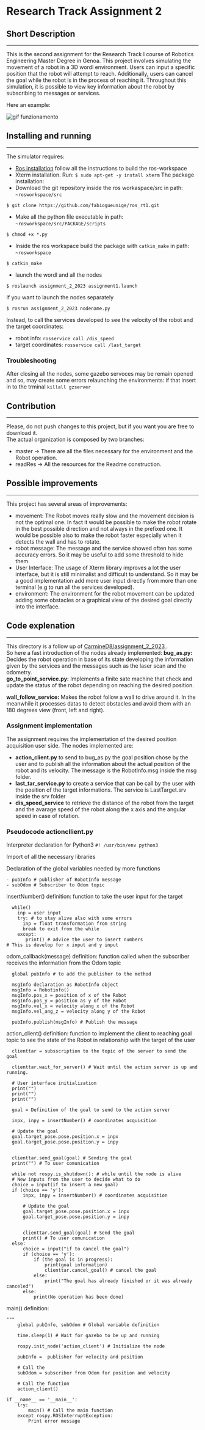 # Research Track Assignment 2

## Short Description
---------------------
This is the second assignment for the Research Track I course of Robotics Engineering Master Degree in Genoa.
This project involves simulating the movement of a robot in a 3D wordl environment. Users can input a specific position that the robot will attempt to reach. Additionally, users can cancel the goal while the robot is in the process of reaching it. Throughout this simulation, it is possible to view key information about the robot by subscribing to messages or services.

Here an example: 

![gif funzionamento](https://media.giphy.com/media/v1.Y2lkPTc5MGI3NjExdG9ydG1zbzU2MnUxdmFkdGt5ZjFheWk4ZzFlZ3dqd2hxeHd3MWd1OSZlcD12MV9pbnRlcm5hbF9naWZfYnlfaWQmY3Q9Zw/wPymwQwoxHJQOBmrak/giphy-downsized-large.gif)

## Installing and running
-------------------------
The simulator requires:
* [Ros installation](https://wiki.ros.org/ROS/Installation) follow all the instructions to build the ros-workspace
* Xterm installation. Run:
`$ sudo apt-get -y install xterm`
The package installation:
* Download the git repository inside the ros workaspace/src
in path: `~rosworkspace/src`
```
$ git clone https://github.com/fabiogueunige/ros_rt1.git
```
* Make all the python file executable
in path: `~rosworkspace/src/PACKAGE/scripts`
```
$ chmod +x *.py
```
* Inside the ros workspace build the package with `catkin_make`
in path: `~rosworkspace`
```
$ catkin_make
```
* launch the wordl and all the nodes
```
$ roslaunch assignment_2_2023 assignment1.launch
```
If you want to launch the nodes separately
```
$ rosrun assignment_2_2023 nodename.py
```
Instead, to call the services developed to see the velocity of the robot and the target coordinates:
* robot info: `rosservice call /dis_speed`
* target coordinates: `rosservice call /last_target`

### Troubleshooting
After closing all the nodes, some gazebo servoces may be remain opened and so, may create some errors relaunching the environments:
if that insert in to the trminal `killall gzserver`

## Contribution
---------------
Please, do not push changes to this project, but if you want you are free to download it.  
The actual organization is composed by two branches:
* master -> There are all the files necessary for the environment and the Robot operation.
* readRes -> All the resources for the Readme construction.

## Possible improvements
------------------------
This project has several areas of improvements:
* movement: The Robot moves really slow and the movement decision is not the optimal one. In fact it would be possible to make the robot rotate in the best possible direction and not always in the prefixed one. It would be possible also to make the robot faster especially when it detects the wall and has to rotate.
* robot message: The message and the service showed often has some accuracy errors. So it may be useful to add some threshold to hide them.
* User Interface: The usage of Xterm library improves a lot the user interface, but it is still minimalist and difficult to understand. So it may be a good implementation add more user input directly from more than one terminal (e.g to run all the services developed).
* environment: The environment for the robot movement can be updated adding some obstacles or a graphical view of the desired goal directly into the interface.

## Code explenation
-------------------
This directory is a follow up of [CarmineD8/assignment_2_2023
](https://github.com/CarmineD8/assignment_2_2023.git).  
So here a fast introduction of the nodes already implemented:
**bug_as.py:** Decides the robot operation in base of its state developing the information given by the services and the messages such as the laser scan and the odometry.  
**go_to_point_service.py:** Implements a finite sate machine that check and update the status of the robot depending on reaching the desired position. 
 
 **wall_follow_service:** Makes the robot follow a wall to drive around it. In the meanwhile it processes datas to detect obstacles and avoid them with an 180 degrees view (front, left and right).

### Assignment implementation
The assignment requires the implementation of the desired position acquisition user side.
The nodes implemented are:
* **action_client.py** to send to bug_as.py the goal position chose by the user and to publish all the information about the actual position of the robot and its velocity. The message is the RobotInfo.msg inside the msg folder.
*  **last_tar_service.py** to create a service that can be call by the user with the position of the target informations. The service is LastTarget.srv inside the srv folder
*  **dis_speed_service** to retrieve the distance of the robot from the target and the avarage speed of the robot along the x axis and the angular speed in case of rotation.

### Pseudocode actioncllient.py
Interpreter declaration for Python3
`#! /usr/bin/env python3`

Import of all the necessary libraries

Declaration of the global variables needed by more functions
```
- pubInfo # publisher of RobotInfo message
- subOdom # Subscriber to Odom topic
```
insertNumber() definition:
  function to take the user input for the target
```
  while()
    inp = user input
    try: # to stay alive also with some errors
      inp = float transformation from string
      break to exit from the while
    except:
       print() # advice the user to insert numbers
# This is develop for x input and y input 
```
odom_callback(message) definition:
  function called when the subscriber receives the information from the Odom topic
```
  global pubInfo # to add the publisher to the method

  msgInfo declaration as RobotInfo object
  msgInfo = Robotinfo()
  msgInfo.pos_x = position of x of the Robot
  msgInfo.pos_y = position as y of the Robot
  msgInfo.vel_x = velocity along x of the Robot
  msgInfo.vel_ang_z = velocity along y of the Robot
 
  pubInfo.publish(msgInfo) # Publish the message
```
action_client() definition:
  function to implement the client to reaching goal topic to see the state of the Robot in relationship with the target of the user
```
  clienttar = subsscription to the topic of the server to send the goal

  clienttar.wait_for_server() # Wait until the action server is up and running.
  
  # User interface initialization
  print("")
  print("")
  print("")

  goal = Definition of the goal to send to the action server
 
  inpx, inpy = insertNumber() # coordinates acquisition
  
  # Update the goal
  goal.target_pose.pose.position.x = inpx
  goal.target_pose.pose.position.y = inpy
  
  
  clienttar.send_goal(goal) # Sending the goal
  print("") # To user comunication
  
  while not rospy.is_shutdown(): # while until the node is alive
  # New inputs from the user to decide what to do
  choice = input(if to insert a new goal)
  if (choice == 'y'):
      inpx, inpy = insertNumber() # coordinates acquisition
  
      # Update the goal
      goal.target_pose.pose.position.x = inpx
      goal.target_pose.pose.position.y = inpy
  
      
      clienttar.send_goal(goal) # Send the goal
      print() # To user comunication
  else:
      choice = input("if to cancel the goal")
      if (choice == 'y'):
          if (the goal is in progress):
              print(goal information)
              clienttar.cancel_goal() # cancel the goal
          else:
              print("The goal has already finished or it was already canceled")
      else:
          print(No operation has been done)
```
main() definition:
```
"""
    global pubInfo, subOdom # Global variable definition
    
    time.sleep(1) # Wait for gazebo to be up and running

    rospy.init_node('action_client') # Initialize the node
 
    pubInfo =  publisher for velocity and position

    # Call the 
    subOdom = subscriber from Odom for position and velocity

    # Call the function
    action_client()

if __name__ == '__main__':
    try:
        main() # Call the main function
    except rospy.ROSInterruptException:
        Print error message
```
  







